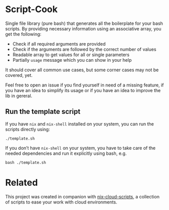 ﻿# Script-Cook

Single file library (pure bash) that generates all the boilerplate for your bash scripts.
By providing necessary information using an associative array, you get the following:

- Check if all required arguments are provided
- Check if the arguments are followed by the correct number of values
- Readable array to get values for all or single parameters
- Partially `usage` message which you can show in your help

It should cover all common use cases, but some corner cases may not be covered, yet.

Feel free to open an issue if you find yourself in need of a missing feature, if you have an idea to simplify its usage or if you have an idea to improve the lib in gereral.

## Run the template script

If you have `nix` and `nix-shell` installed on your system, you can run the scripts directly using:

```
./template.sh
```

If you don’t have `nix-shell` on your system, you have to take care of the needed dependencies and run it explicitly using bash, e.g.

```
bash ./template.sh
```

# Related

This project was created in companion with [nix-cloud-scripts](https://github.com/GRBurst/nix-cloud-scripts), a collection of scripts to ease your work with cloud environments.
